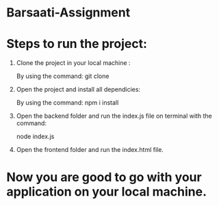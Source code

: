 # Barsaati-Assignment

# Steps to run the project:

1. Clone the project in your local machine :
   
    By using the command:  git clone   <link>

2. Open the project and install all dependicies:
   
    By using the command: npm i install

3. Open the backend folder and run the index.js file on terminal with the command:

     node index.js

4. Open the frontend folder and run the index.html file.


# Now you are good to go with your application on your local machine.
